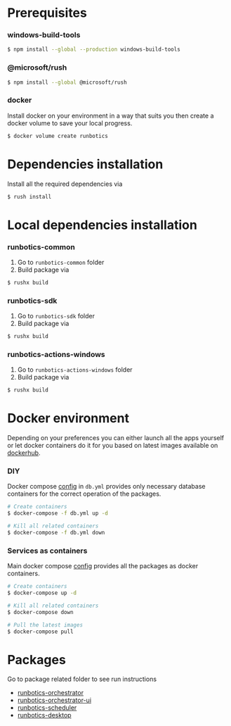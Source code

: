 # Prerequisites

### windows-build-tools

```bash
$ npm install --global --production windows-build-tools
```

### @microsoft/rush

```bash
$ npm install --global @microsoft/rush
```

### docker

Install docker on your environment in a way that suits you then create a docker volume to save your local progress.

```bash
$ docker volume create runbotics
```

# Dependencies installation
Install all the required dependencies via

```bash
$ rush install
```

# Local dependencies installation

### runbotics-common

1. Go to `runbotics-common` folder
2. Build package via

```bash
$ rushx build
```

### runbotics-sdk

1. Go to `runbotics-sdk` folder
2. Build package via

```bash
$ rushx build
```

### runbotics-actions-windows

1. Go to `runbotics-actions-windows` folder
2. Build package via

```bash
$ rushx build
```

# Docker environment

Depending on your preferences you can either launch all the apps yourself or let docker containers do it for you based on latest images available on [dockerhub](https://hub.docker.com/u/runbotics).

### DIY
Docker compose [config](https://github.com/runbotics/runbotics/blob/master/runbotics/db.yml) in `db.yml` provides only necessary database containers for the correct operation of the packages.

```bash
# Create containers
$ docker-compose -f db.yml up -d

# Kill all related containers
$ docker-compose -f db.yml down
```

### Services as containers
Main docker compose [config](https://github.com/runbotics/runbotics/blob/master/runbotics/docker-compose.yml) provides all the packages as docker containers.
```bash
# Create containers
$ docker-compose up -d

# Kill all related containers
$ docker-compose down

# Pull the latest images 
$ docker-compose pull
```

# Packages

Go to package related folder to see run instructions

 - [runbotics-orchestrator](https://github.com/runbotics/runbotics/blob/master/runbotics-orchestrator)
 - [runbotics-orchestrator-ui](https://github.com/runbotics/runbotics/blob/master/runbotics/runbotics-orchestrator-ui)
 - [runbotics-scheduler](https://github.com/runbotics/runbotics/blob/master/runbotics/runbotics-scheduler)
 - [runbotics-desktop](https://github.com/runbotics/runbotics/blob/master/runbotics/runbotics-desktop)